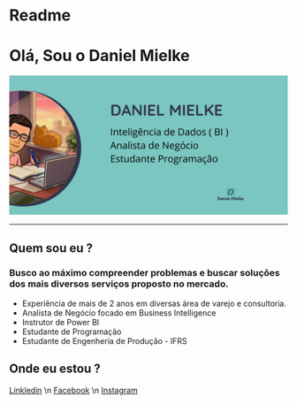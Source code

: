 # Readme

# Olá, Sou o  Daniel Mielke

<img src="https://github.com/MielkeDani/MielkeDani/blob/main/capa.png">

--- 



## Quem sou eu ? 

### Busco ao máximo compreender problemas e buscar soluções dos mais diversos serviços proposto no mercado.  

- Experiência de mais de 2 anos em diversas área de varejo e consultoria. 
- Analista de Negócio focado em  Business Intelligence 
- Instrutor de Power BI 
- Estudante de Programação 
- Estudante de Engenheria de Produção - IFRS 

## Onde eu estou  ? 
[Linkledin](https://linkledin.com/danielvmielke) \n
[Facebook](https://fb.com/Mielke) \n
[Instagram](https://instagram.com/Mielke)
